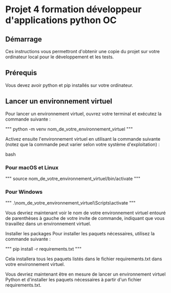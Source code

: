 # Projet 4 formation développeur d'applications python OC

## Démarrage
Ces instructions vous permettront d'obtenir une copie du projet sur votre ordinateur local pour le développement et les tests.

## Prérequis
Vous devez avoir python et pip installés sur votre ordinateur.

## Lancer un environnement virtuel
Pour lancer un environnement virtuel, ouvrez votre terminal et exécutez la commande suivante :

"""
    python -m venv nom_de_votre_environnement_virtuel
"""

Activez ensuite l'environnement virtuel en utilisant la commande suivante (notez que la commande peut varier selon votre système d'exploitation) :

bash
### Pour macOS et Linux

"""
source nom_de_votre_environnement_virtuel/bin/activate
"""

### Pour Windows
"""
    .\nom_de_votre_environnement_virtuel\Scripts\activate
"""

Vous devriez maintenant voir le nom de votre environnement virtuel entouré de parenthèses à gauche de votre invite de commande, indiquant que vous travaillez dans un environnement virtuel.

Installer les packages
Pour installer les paquets nécessaires, utilisez la commande suivante :

"""
    pip install -r requirements.txt
"""

Cela installera tous les paquets listés dans le fichier requirements.txt dans votre environnement virtuel.

Vous devriez maintenant être en mesure de lancer un environnement virtuel Python et d'installer les paquets nécessaires à partir d'un fichier requirements.txt.